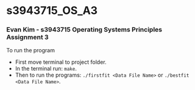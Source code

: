 # s3943715_OS_A3
### Evan Kim - s3943715 Operating Systems Principles Assignment 3
To run the program
- First move terminal to project folder.
- In the terminal run:
```make```.
- Then to run the programs:
```./firstfit <Data File Name>``` or
```./bestfit <Data File Name>```.